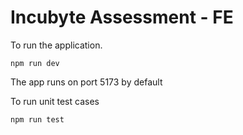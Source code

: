 # Incubyte Assessment - FE

To run the application.

`npm run dev`

The app runs on port 5173 by default

To run unit test cases

`npm run test`

